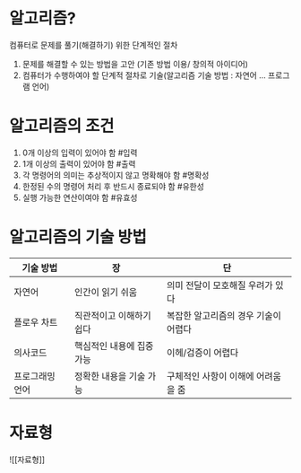 # 알고리즘?
컴퓨터로 문제를 풀기(해결하기) 위한 단계적인 절차
1. 문제를 해결할 수 있는 방법을 고안 (기존 방법 이용/ 창의적 아이디어)
2. 컴퓨터가 수행하여야 할 단계적 절차로 기술(알고리즘 기술 방법 : 자연어 … 프로그램 언어)
# 알고리즘의 조건
1. 0개 이상의 입력이 있어야 함 #입력
2. 1개 이상의 출력이 있어야 함 #출력
3. 각 명령어의 의미는 추상적이지 않고 명확해야 함 #명확성
4. 한정된 수의 명령어 처리 후 반드시 종료되야 함 #유한성
5. 실행 가능한 연산이여야 함 #유효성
# 알고리즘의 기술 방법
| 기술 방법    | 장              | 단                    |
| -------- | -------------- | -------------------- |
| 자연어      | 인간이 읽기 쉬움      | 의미 전달이 모호해질 우려가 있다   |
| 플로우 차트   | 직관적이고 이해하기 쉽다  | 복잡한 알고리즘의 경우 기술이 어렵다 |
| 의사코드     | 핵심적인 내용에 집중 가능 | 이헤/검증이 어렵다           |
| 프로그래밍 언어 | 정확한 내용을 기술 가능  | 구체적인 사항이 이해에 어려움을 줌  |
# 자료형

![[자료형]]